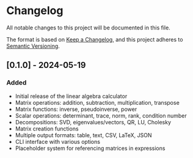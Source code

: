 # Changelog

All notable changes to this project will be documented in this file.

The format is based on [Keep a Changelog](https://keepachangelog.com/en/1.0.0/),
and this project adheres to [Semantic Versioning](https://semver.org/spec/v2.0.0.html).

## [0.1.0] - 2024-05-19

### Added
- Initial release of the linear algebra calculator
- Matrix operations: addition, subtraction, multiplication, transpose
- Matrix functions: inverse, pseudoinverse, power
- Scalar operations: determinant, trace, norm, rank, condition number
- Decompositions: SVD, eigenvalues/vectors, QR, LU, Cholesky
- Matrix creation functions
- Multiple output formats: table, text, CSV, LaTeX, JSON
- CLI interface with various options
- Placeholder system for referencing matrices in expressions